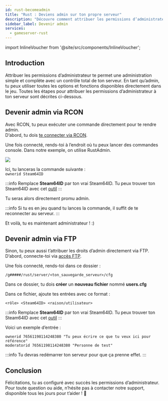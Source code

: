 ```yaml
---
id: rust-becomeadmin
title: "Rust : Deviens admin sur ton propre serveur"
description: "Découvre comment attribuer les permissions d’administrateur pour un contrôle total de ton serveur et gérer ton jeu efficacement → En savoir plus maintenant"
sidebar_label: Devenir admin
services:
  - gameserver-rust
---
```


import InlineVoucher from '@site/src/components/InlineVoucher';

## Introduction
Attribuer les permissions d’administrateur te permet une administration simple et complète avec un contrôle total de ton serveur. En tant qu’admin, tu peux utiliser toutes les options et fonctions disponibles directement dans le jeu. Toutes les étapes pour attribuer les permissions d’administrateur à ton serveur sont décrites ci-dessous.  
<InlineVoucher />

## Devenir admin via RCON

Avec RCON, tu peux exécuter une commande directement pour te rendre admin.  
D’abord, tu dois [te connecter via RCON](rust-connectrcon.md).

Une fois connecté, rends-toi à l’endroit où tu peux lancer des commandes console. Dans notre exemple, on utilise RustAdmin.

![](https://screensaver01.zap-hosting.com/index.php/s/zpJH32AHCySP8qT/preview)

Ici, tu lanceras la commande suivante :  
`ownerid Steam64ID`

:::info
Remplace **Steam64ID** par ton vrai Steam64ID. Tu peux trouver ton Steam64ID avec cet [outil](https://steamid.io/)
:::

Tu seras alors directement promu admin.

:::info
Si tu es en jeu quand tu lances la commande, il suffit de te reconnecter au serveur.
:::

Et voilà, tu es maintenant administrateur ! :)

## Devenir admin via FTP

Sinon, tu peux aussi t’attribuer les droits d’admin directement via FTP.  
D’abord, connecte-toi via [accès FTP](gameserver-ftpaccess.md).

Une fois connecté, rends-toi dans ce dossier :

`/g#####/rust/server/<ton_sauvegarde_serveur>/cfg`

Dans ce dossier, tu dois **créer** un **nouveau fichier** nommé **users.cfg**

Dans ce fichier, ajoute tes entrées avec ce format :

`<rôle> <Steam64ID> <raison/utilisateur>`

:::info
Remplace **Steam64ID** par ton vrai Steam64ID. Tu peux trouver ton Steam64ID avec cet [outil](https://steamid.io/)
:::

Voici un exemple d’entrée :

```
ownerid 76561198114248380 "Tu peux écrire ce que tu veux ici pour référence"
moderatorid 76561198114248380 "Personne de test"
```
:::info
Tu devras redémarrer ton serveur pour que ça prenne effet.
:::

## Conclusion

Félicitations, tu as configuré avec succès les permissions d’administrateur. Pour toute question ou aide, n’hésite pas à contacter notre support, disponible tous les jours pour t’aider ! 🙂

<InlineVoucher />